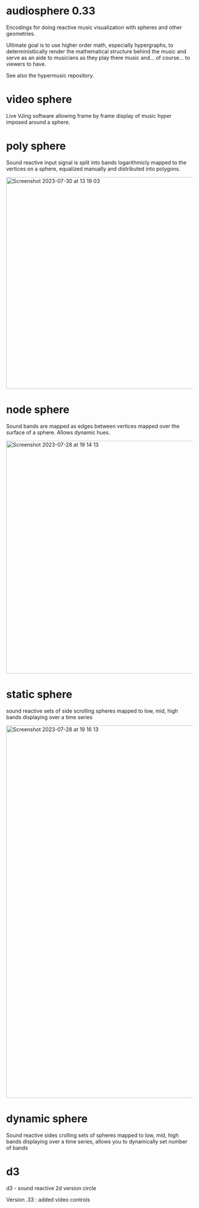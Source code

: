 # audiosphere 0.33

Encodings for doing reactive music visualization with spheres and other geometries. 

Ultimate goal is to use higher order math, especially hypergraphs, to deterministiically render the mathematical structure behind the music and serve as an aide to musicians as they play there music and... of course... to viewers to have. 

See also the hypermusic repository. 


# video sphere

Live VJing software allowing frame by frame display of music hyper imposed around a sphere. 


# poly sphere

Sound reactive input signal is split into bands logarithmicly mapped to the vertices on a sphere, equalized manually and distributed into polygons. 

<img width="572" alt="Screenshot 2023-07-30 at 13 19 03" src="https://github.com/fractastical/audiosphere/assets/589191/9f220bc4-c54e-4fd6-91ad-3f52ca5c14e2">


# node sphere

Sound bands are mapped as edges between vertices mapped over the surface of a sphere. Allows dynamic hues.  

<img width="629" alt="Screenshot 2023-07-28 at 19 14 13" src="https://github.com/fractastical/audiosphere/assets/589191/54ac91ad-b845-4b31-aa3f-e79eb21f186d">


# static sphere

sound reactive sets of side scrolling spheres mapped to low, mid, high bands displaying over a time series

<img width="1006" alt="Screenshot 2023-07-28 at 19 16 13" src="https://github.com/fractastical/audiosphere/assets/589191/d147a44c-f533-49b1-944f-c31ad5c26613">


# dynamic sphere

Sound reactive sides crolling sets of spheres mapped to low, mid, high bands displaying over a time series, allows you to dynamically set number of bands


# d3

d3 - sound reactive 2d version circle


Version .33 : added video controls
